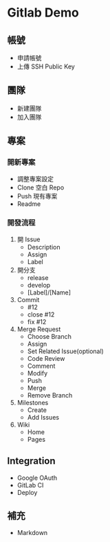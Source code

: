# Gitlab Demo

## 帳號

* 申請帳號
* 上傳 SSH Public Key

## 團隊

* 新建團隊
* 加入團隊

## 專案

### 開新專案

* 調整專案設定
* Clone 空白 Repo
* Push 現有專案
* Readme

### 開發流程

1. 開 Issue
    * Description
    * Assign
    * Label
1. 開分支
    * release
    * develop
    * [Label]/[Name]
1. Commit
    * #12
    * close #12
    * fix #12
1. Merge Request
    * Choose Branch
    * Assign
    * Set Related Issue(optional)
    * Code Review
    * Comment
    * Modify
    * Push
    * Merge
    * Remove Branch
1. Milestones
    * Create
    * Add Issues
1. Wiki
    * Home
    * Pages

## Integration

* Google OAuth
* GitLab CI
* Deploy

## 補充

* Markdown